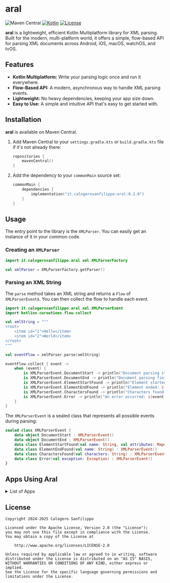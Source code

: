 # aral
![Maven Central](https://img.shields.io/maven-central/v/it.calogerosanfilippo/aral)
[![Kotlin](https://img.shields.io/badge/kotlin-2.2.20-blue.svg?logo=kotlin)](http://kotlinlang.org)
[![License](https://img.shields.io/badge/license-Apache%202.0-blue.svg)](https://www.apache.org/licenses/LICENSE-2.0)

**aral** is a lightweight, efficient Kotlin Multiplatform library for XML parsing. Built for the modern, multi-platform world, it offers a simple, flow-based API for parsing XML documents across Android, iOS, macOS, watchOS, and tvOS.

## Features

*   **Kotlin Multiplatform:** Write your parsing logic once and run it everywhere.
*   **Flow-Based API:** A modern, asynchronous way to handle XML parsing events.
*   **Lightweight:** No heavy dependencies, keeping your app size down.
*   **Easy to Use:** A simple and intuitive API that's easy to get started with.

## Installation

**aral** is available on Maven Central.

1.  Add Maven Central to your `settings.gradle.kts` or `build.gradle.kts` file if it's not already there:

    ```kotlin
    repositories {
        mavenCentral()
    }
    ```

2.  Add the dependency to your `commonMain` source set:

    ```kotlin
    commonMain {
        dependencies {
            implementation("it.calogerosanfilippo:aral:0.2.0")
        }
    }
    ```

## Usage

The entry point to the library is the `XMLParser`. You can easily get an instance of it in your common code.

### Creating an `XMLParser`

```kotlin
import it.calogerosanfilippo.aral.xml.XMLParserFactory

val xmlParser = XMLParserFactory.getParser()
```

### Parsing an XML String

The `parse` method takes an XML string and returns a `Flow` of `XMLParserEvent`s. You can then collect the flow to handle each event.

```kotlin
import it.calogerosanfilippo.aral.xml.XMLParserEvent
import kotlinx.coroutines.flow.collect

val xmlString = """
<root>
    <item id="1">Hello</item>
    <item id="2">World</item>
</root>
"""

val eventFlow = xmlParser.parse(xmlString)

eventFlow.collect { event ->
    when (event) {
        is XMLParserEvent.DocumentStart -> println("Document parsing started")
        is XMLParserEvent.DocumentEnd -> println("Document parsing finished")
        is XMLParserEvent.ElementStartFound -> println("Element started: ${event.name}, attributes: ${event.attributes}")
        is XMLParserEvent.ElementEndFound -> println("Element ended: ${event.name}")
        is XMLParserEvent.CharactersFound -> println("Characters found: ${event.characters}")
        is XMLParserEvent.Error -> println("An error occurred: ${event.exception}")
    }
}
```

The `XMLParserEvent` is a sealed class that represents all possible events during parsing:

```kotlin
sealed class XMLParserEvent {
    data object DocumentStart : XMLParserEvent()
    data object DocumentEnd : XMLParserEvent()
    data class ElementStartFound(val name: String, val attributes: Map<String, String>) : XMLParserEvent()
    data class ElementEndFound(val name: String) : XMLParserEvent()
    data class CharactersFound(val characters: String) : XMLParserEvent()
    data class Error(val exception: Exception) : XMLParserEvent()
}
```

## Apps Using Aral

<details>
  <summary>List of Apps</summary>

*   [TurinPark](https://calogerosanfilippo.it/apps/turinpark/)

</details>

## License

```
Copyright 2024-2025 Calogero Sanfilippo

Licensed under the Apache License, Version 2.0 (the "License");
you may not use this file except in compliance with the License.
You may obtain a copy of the License at

    http://www.apache.org/licenses/LICENSE-2.0

Unless required by applicable law or agreed to in writing, software
distributed under the License is distributed on an "AS IS" BASIS,
WITHOUT WARRANTIES OR CONDITIONS OF ANY KIND, either express or implied.
See the License for the specific language governing permissions and
limitations under the License.
```
